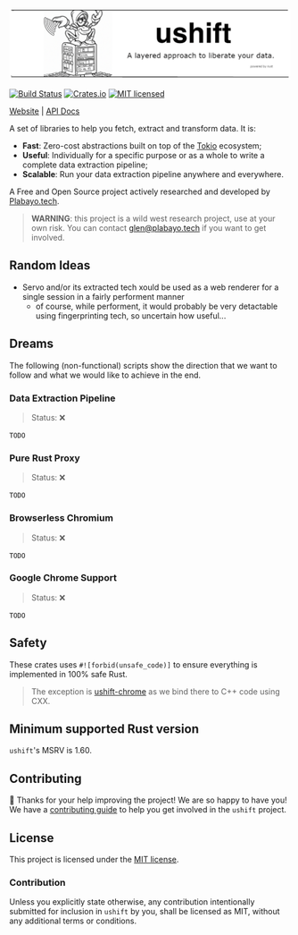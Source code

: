 ![ushift banner](./docs/images/ushift_banner.png)

[![Build Status][build-status]][build-url]
[![Crates.io][crates-badge]][crates-url]
[![MIT licensed][mit-badge]][mit-url]

[crates-badge]: https://img.shields.io/crates/v/ushift.svg
[crates-url]: https://crates.io/crates/ushift
[mit-badge]: https://img.shields.io/badge/license-MIT-blue.svg
[mit-url]: https://github.com/plabayo/ushift/blob/main/LICENSE
[build-status]: https://github.com/plabayo/ushift/actions/workflows/CI.yml/badge.svg?branch=main
[build-url]: https://github.com/plabayo/ushift/actions/workflows/CI.yml

[Website](https://ushift.dev) |
[API Docs](https://docs.rs/ushift)

A set of libraries to help you fetch, extract and transform data. It is:

* **Fast**: Zero-cost abstractions built on top of the [Tokio](https://github.com/tokio-rs/tokio/) ecosystem;
* **Useful**: Individually for a specific purpose or as a whole to write a complete data extraction pipeline;
* **Scalable**: Run your data extraction pipeline anywhere and everywhere.

A Free and Open Source project actively researched and developed by [Plabayo.tech](https://www.plabayo.tech/).

> **WARNING**: this project is a wild west research project, use at your own risk.
> You can contact [glen@plabayo.tech](mailto:glen@plabayo.tech) if you want to get involved.

## Random Ideas

- Servo and/or its extracted tech xould be used as a web renderer for a single session in a fairly performent manner
  - of course, while performent, it would probably be very detactable using fingerprinting tech, so uncertain how useful...

## Dreams

The following (non-functional) scripts show the direction that we want to follow
and what we would like to achieve in the end.

### Data Extraction Pipeline

> Status: ❌

```
TODO
```

### Pure Rust Proxy

> Status: ❌

```
TODO
```

### Browserless Chromium

> Status: ❌

```
TODO
```

### Google Chrome Support

> Status: ❌

```
TODO
```

## Safety

These crates uses `#![forbid(unsafe_code)]` to ensure everything is implemented in
100% safe Rust.

> The exception is [ushift-chrome](ushift-chrome) as we bind there to C++ code using CXX.

## Minimum supported Rust version

`ushift`'s MSRV is 1.60.

## Contributing

:balloon: Thanks for your help improving the project! We are so happy to have
you! We have a [contributing guide][contributing] to help you get involved in the
`ushift` project.

## License

This project is licensed under the [MIT license][license].

### Contribution

Unless you explicitly state otherwise, any contribution intentionally submitted
for inclusion in `ushift` by you, shall be licensed as MIT, without any
additional terms or conditions.

[contributing]: https://github.com/plabayo/ushift/blob/main/CONTRIBUTING.md
[license]: https://github.com/plabayo/ushift/blob/main/ushift/LICENSE
